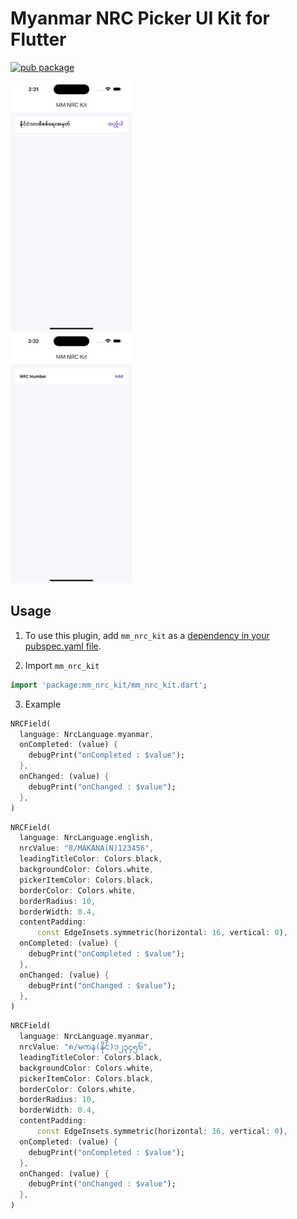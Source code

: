 # Myanmar NRC Picker UI Kit for Flutter

<?code-excerpt path-base="example/lib"?>

[![pub package](https://img.shields.io/pub/v/mm_nrc_kit.svg)](https://pub.dev/packages/mm_nrc_kit)

<img src="https://github.com/yayyar/mm_nrc_kit/raw/main/testing/mm_nrc_kit_mm.gif" width="195" height="400" />
<br>
<img src="https://github.com/yayyar/mm_nrc_kit/raw/main/testing/mm_nrc_kit_eng.gif" width="195" height="400" />

## Usage

1. To use this plugin, add `mm_nrc_kit` as a [dependency in your pubspec.yaml file](https://flutter.dev/docs/development/platform-integration/platform-channels).

2. Import `mm_nrc_kit`
```dart
import 'package:mm_nrc_kit/mm_nrc_kit.dart';
```

3. Example
```dart
NRCField(
  language: NrcLanguage.myanmar,
  onCompleted: (value) {
    debugPrint("onCompleted : $value");
  },
  onChanged: (value) {
    debugPrint("onChanged : $value");
  },
)
```
```dart
NRCField(
  language: NrcLanguage.english,
  nrcValue: "8/MAKANA(N)123456",
  leadingTitleColor: Colors.black,
  backgroundColor: Colors.white,
  pickerItemColor: Colors.black,
  borderColor: Colors.white,
  borderRadius: 10,
  borderWidth: 0.4,
  contentPadding:
      const EdgeInsets.symmetric(horizontal: 16, vertical: 0),
  onCompleted: (value) {
    debugPrint("onCompleted : $value");
  },
  onChanged: (value) {
    debugPrint("onChanged : $value");
  },
)
```

```dart
NRCField(
  language: NrcLanguage.myanmar,
  nrcValue: "၈/မကန(နိုင်)၁၂၃၄၅၆",
  leadingTitleColor: Colors.black,
  backgroundColor: Colors.white,
  pickerItemColor: Colors.black,
  borderColor: Colors.white,
  borderRadius: 10,
  borderWidth: 0.4,
  contentPadding:
      const EdgeInsets.symmetric(horizontal: 16, vertical: 0),
  onCompleted: (value) {
    debugPrint("onCompleted : $value");
  },
  onChanged: (value) {
    debugPrint("onChanged : $value");
  },
)
```
